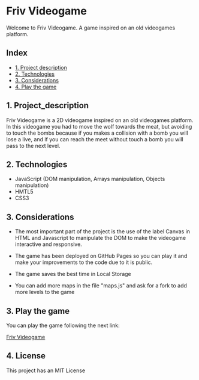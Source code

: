 # Friv Videogame

Welcome to Friv Videogame. A game inspired on an old videogames platform.


## Index

* [1.  Project description](#1-Project-description)
* [2.  Technologies](#2-Technologies)
* [3.  Considerations](#3-Considerations)
* [4.  Play the game](#4-Play-the-game)


## 1. Project_description

Friv Videogame is a 2D videogame inspired on an old videogames platform. In this videogame you had to move the wolf towards the meat, but avoiding to touch the bombs because if you makes a collision with a bomb you will lose a live, and if you can reach the meet without touch a bomb you will pass to the next level.

## 2. Technologies

- JavaScript (DOM manipulation, Arrays manipulation, Objects manipulation)
- HMTL5
- CSS3

## 3. Considerations

- The most important part of the project is the use of the label Canvas in HTML and Javascript to manipulate the DOM to make the videogame interactive and responsive.

- The game has been deployed on GitHub Pages so you can play it and make your improvements to the code due to it is public.

- The game saves the best time in Local Storage

- You can add more maps in the file "maps.js" and ask for a fork to add more levels to the game

## 3. Play the game

You can play the game following the next link:

[Friv Videogame](https://efra117.github.io/Friv-videogame/ "Friv Videogame")

## 4. License

This project has an MIT License